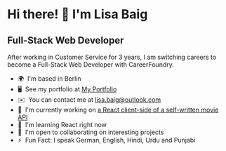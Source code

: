 Hi there! 👋 I'm Lisa Baig
==========================

Full-Stack Web Developer
------------------------

After working in Customer Service for 3 years, I am switching careers to become a Full-Stack Web Developer with CareerFoundry.

* 🌍  I'm based in Berlin
* 🖥️  See my portfolio at [My Portfolio](http://leezajee.github.io/portfolio.website/)
* ✉️  You can contact me at [lisa.baig@outlook.com](mailto:lisa.baig@outlook.com)
* 🚀  I'm currently working on [a React client-side of a self-written movie API](https://github.com/LeezaJee/bolly-flix-client)
* 🧠  I'm learning React right now
* 🤝  I'm open to collaborating on interesting projects
* ⚡  Fun Fact: I speak German, English, Hindi, Urdu and Punjabi
